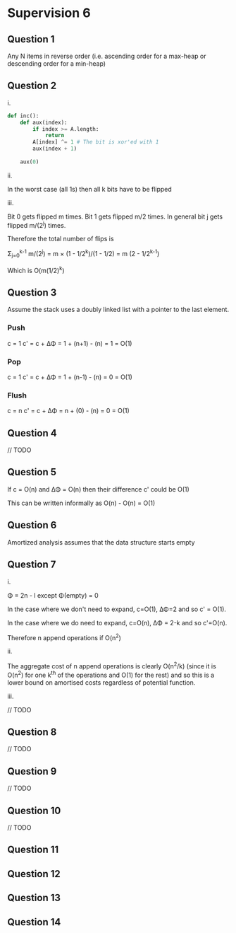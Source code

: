 # Supervision 6

## Question 1
Any N items in reverse order (i.e. ascending order for a max-heap or descending order for a min-heap)

## Question 2
i.
```python
def inc():
    def aux(index):
        if index >= A.length:
            return
        A[index] ^= 1 # The bit is xor'ed with 1
        aux(index + 1)
    
    aux(0)
```

ii.

In the worst case (all 1s) then all k bits have to be flipped

iii.
    
Bit 0 gets flipped m times. Bit 1 gets flipped m/2 times. In general bit j gets flipped m/(2<sup>j</sup>) times.

Therefore the total number of flips is

&Sigma;<sub>j=0</sub><sup>k-1</sup> m/(2<sup>j</sup>)
= m &times; (1 - 1/2<sup>k</sup>)/(1 - 1/2)
= m (2 - 1/2<sup>k-1</sup>)

Which is O(m(1/2)<sup>k</sup>)

## Question 3

Assume the stack uses a doubly linked list with a pointer to the last element.

### Push
c = 1
c' = c + &Delta;&Phi; = 1 + (n+1) - (n) = 1 = O(1)

### Pop
c = 1
c' = c + &Delta;&Phi; = 1 + (n-1) - (n) = 0 = O(1)

### Flush
c = n
c' = c + &Delta;&Phi; = n + (0) - (n) = 0 = O(1)

## Question 4

// TODO

## Question 5

If c = O(n) and &Delta;&Phi; = O(n) then their difference c' could be O(1)

This can be written informally as O(n) - O(n) = O(1)

## Question 6

Amortized analysis assumes that the data structure starts empty

## Question 7

i.

&Phi; = 2n - l except &Phi;(empty) = 0

In the case where we don't need to expand, c=O(1), &Delta;&Phi;=2 and so c' = O(1).

In the case where we do need to expand, c=O(n), &Delta;&Phi; = 2-k and so c'=O(n).

Therefore n append operations if O(n<sup>2</sup>)

ii.

The aggregate cost of n append operations is clearly O(n<sup>2</sup>/k) (since it is O(n<sup>2</sup>) for one k<sup>th</sup> of the operations and O(1) for the rest) and so this is a lower bound on amortised costs regardless of potential function.

iii.

// TODO

## Question 8

// TODO

## Question 9

// TODO

## Question 10

// TODO

## Question 11



## Question 12

## Question 13

## Question 14


